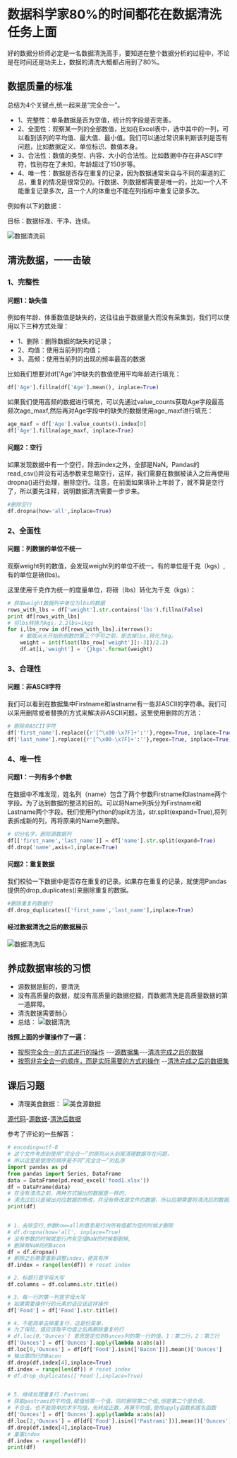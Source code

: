 # 数据科学家80%的时间都花在数据清洗任务上面
好的数据分析师必定是一名数据清洗高手，要知道在整个数据分析的过程中，不论是在时间还是功夫上，数据的清洗大概都占用到了80%。

## 数据质量的标准
总结为4个关键点,统一起来是“完全合一”。
- 1、完整性：单条数据是否为空值，统计的字段是否完善。
- 2、全面性：观察某一列的全部数值，比如在Excel表中，选中其中的一列，可以看到该列的平均值、最大值、最小值。我们可以通过常识来判断该列是否有问题，比如数据定义、单位标识、数值本身。
- 3、合法性：数值的类型、内容、大小的合法性。比如数据中存在非ASCII字符，性别存在了未知，年龄超过了150岁等。
- 4、唯一性：数据是否存在重复的记录，因为数据通常来自与不同的渠道的汇总，重复的情况是很常见的。行数据、列数据都需要是唯一的，比如一个人不能重复记录多次，且一个人的体重也不能在列指标中重复记录多次。

例如有以下的数据：

目标：数据标准、干净、连续。

![数据清洗前](数据清洗前.png)
## 清洗数据，一一击破
### 1、完整性
#### 问题1：缺失值
例如有年龄、体重数值是缺失的，这往往由于数据量大而没有采集到，我们可以使用以下三种方式处理：
- 1、删除：删除数据的缺失的记录；
- 2、均值：使用当前列的均值；
- 3、高频：使用当前列的出现的频率最高的数据

比如我们想要对df['Age']中缺失的数值使用平均年龄进行填充：
```py
df['Age'].fillna(df['Age'].mean(), inplace=True)
```
如果我们使用高频的数据进行填充，可以先通过value_counts获取Age字段最高频次age_maxf,然后再对Age字段中的缺失的数据使用age_maxf进行填充：
```py
age_maxf = df['Age'].value_counts().index[0]
df['Age'].fillna(age_maxf, inplace=True)
```
#### 问题2：空行
如果发现数据中有一个空行，除去index之外，全部是NaN。Pandas的read_csv()并没有可选参数来忽略空行，这样，我们需要在数据被读入之后再使用dropna()进行处理，删除空行。注意，在前面如果填补上年龄了，就不算是空行了，所以要先注释，说明数据清洗需要一步步来。
```py
#删除空行
df.dropna(how='all',inplace=True)
```

### 2、全面性
#### 问题：列数据的单位不统一
观察weight列的数值，会发现weight列的单位不统一。有的单位是千克（kgs）,有的单位是磅(lbs)。

这里使用千克作为统一的度量单位，将磅（lbs）转化为千克（kgs）：
```py
# 获取weight数据列中单位为lbs的数据
rows_with_lbs = df['weight'].str.contains('lbs').fillna(False)
print df[rows_with_lbs]
# 将lbs转换为kgs，2.2lbs=1kgs
for i,lbs_row in df[rows_with_lbs].iterrows():
    # 截取从头开始到倒数的第三个字符之前，即去掉lbs,转化为kg。
    weight = int(float(lbs_row['weight'][:-3])/2.2)
    df.at[i,'weight'] = '{}kgs'.format(weight)
```
### 3、合理性
#### 问题：非ASCII字符
我们可以看到在数据集中Firstname和lastname有一些非ASCII的字符串。我们可以采用删除或者替换的方式来解决非ASCII问题，这里使用删除的方法：
```py
# 删除非ASCII字符
df['first_name'].replace({r'[^\x00-\x7F]+':''},regex=True, inplace=True)
df['last_name'].replace({r'[^\x00-\x7F]+':''},regex=True, inplace=True)
```
### 4、唯一性
#### 问题1：一列有多个参数
在数据中不难发现，姓名列（name）包含了两个参数Firstname和lastname两个字段。为了达到数据的整洁的目的。可以将Name列拆分为Firstname和Lastname两个字段。我们使用Python的split方法，str.split(expand=True),将列表拆成新的列，再将原来的Name列删除。
```py
# 切分名字，删除源数据列
df[['first_name','last_name']] = df['name'].str.split(expand=True)
df.drop('name',axis=1,inplace=True)
```
#### 问题2：重复数据
我们校验一下数据中是否存在重复的记录。如果存在重复的记录，就使用Pandas提供的drop_duplicates()来删除重复的数据。
```py
#删除重复的数据行
df.drop_duplicates(['first_name','last_name'],inplace=True)
```

#### 经过数据清洗之后的数据展示
![数据清洗后](数据清洗后.png)

## 养成数据审核的习惯
- 源数据是脏的，要清洗
- 没有高质量的数据，就没有高质量的数据挖掘，而数据清洗是高质量数据的第一道屏障。
- 清洗数据需要耐心
- 总结：
![数据清洗](数据清理.jpg)

**按照上面的步骤操作了一遍：**
- [按照完全合一的方式进行的操作](dataclean.py) ---[源数据集](data1.xlsx)---[清洗完成之后的数据](data2.xlsx)
- [按照非完全合一的顺序，而是实际需要的方式的操作](dataclean1.py) --[清洗完成之后的数据集](data3.xlsx)


## 课后习题
- 清理美食数据：
![美食源数据](美食源数据.png)

[源代码](fooddataclean.py)-[源数据](food1.xlsx)-[清洗后数据](food2.xlsx)

参考了评论的一些解答：
```py
# encoding=utf-8
# 这个文件考虑到使用“完全合一”的原则从头到尾清理数据存在问题，
# 所以这里是使用的顺序是不同“完全合一”的乱序
import pandas as pd
from pandas import Series, DataFrame
data = DataFrame(pd.read_excel('food1.xlsx'))
df = DataFrame(data)
# 在没有清洗之前，两种方式输出的数据是一样的，
# 清洗过后只是输出对应数据的修改，并没有修改源文件的数据，所以后期需要将清洗后的数据进行保存
print(df)


# 1、去除空行,参数how=all的意思是行内所有值都为空的时候才删除
# df.dropna(how='all', inplace=True)
# 没有参数的时候就是行内有空值NaN的时候都删掉,
# 删掉有NaN的的Bacon
df = df.dropna()
# 删除之后需要重新调整index，使其有序
df.index = range(len(df)) # reset index

# 2、标题行首字母大写
df.columns = df.columns.str.title()

# 3、每一行的第一列首字母大写
# 如果需要操作行的元素的话应该这样操作
df['Food'] = df['Food'].str.title()

# 4、不能简单去掉重复行，这是份菜单，
# 为了保险，值应该取平均值之后再删除重复的行
# df.loc[0,'Ounces'] 意思是定位到Ounces列的第一行的值，1：第二行，2：第三行
df['Ounces'] = df['Ounces'].apply(lambda a:abs(a))
df.loc[0,'Ounces'] = df[df['Food'].isin(['Bacon'])].mean()['Ounces']
# 输出第四行的Bacon
df.drop(df.index[4],inplace=True)
df.index = range(len(df)) # reset index
# df.drop_duplicates(['Food'],inplace=True)


# 5、继续处理重复行：Pastrami
# 获取pastrami的平均值,赋值给第一个值，同时删除第二个值,但是第二个是负值，
# 不合法，也不能简单的求平均值，先转成正数，再算平均值,使用apply函数和匿名函数
df['Ounces'] = df['Ounces'].apply(lambda a:abs(a))
df.loc[2,'Ounces'] = df[df['Food'].isin(['Pastrami'])].mean()['Ounces']
df.drop(df.index[4],inplace=True)
# 重置index
df.index = range(len(df))
print(df)
```


